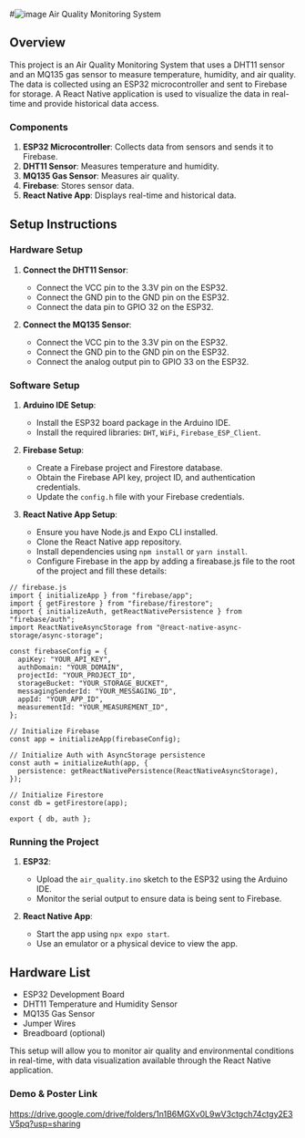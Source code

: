 #![image](https://github.com/user-attachments/assets/ba507ffe-a6e2-4516-85b1-b7ad7cddbcb3)
 Air Quality Monitoring System

## Overview

This project is an Air Quality Monitoring System that uses a DHT11 sensor and an MQ135 gas sensor to measure temperature, humidity, and air quality. The data is collected using an ESP32 microcontroller and sent to Firebase for storage. A React Native application is used to visualize the data in real-time and provide historical data access.

### Components

1. **ESP32 Microcontroller**: Collects data from sensors and sends it to Firebase.
2. **DHT11 Sensor**: Measures temperature and humidity.
3. **MQ135 Gas Sensor**: Measures air quality.
4. **Firebase**: Stores sensor data.
5. **React Native App**: Displays real-time and historical data.

## Setup Instructions

### Hardware Setup

1. **Connect the DHT11 Sensor**:
   - Connect the VCC pin to the 3.3V pin on the ESP32.
   - Connect the GND pin to the GND pin on the ESP32.
   - Connect the data pin to GPIO 32 on the ESP32.

2. **Connect the MQ135 Sensor**:
   - Connect the VCC pin to the 3.3V pin on the ESP32.
   - Connect the GND pin to the GND pin on the ESP32.
   - Connect the analog output pin to GPIO 33 on the ESP32.

### Software Setup

1. **Arduino IDE Setup**:
   - Install the ESP32 board package in the Arduino IDE.
   - Install the required libraries: `DHT`, `WiFi`, `Firebase_ESP_Client`.

2. **Firebase Setup**:
   - Create a Firebase project and Firestore database.
   - Obtain the Firebase API key, project ID, and authentication credentials.
   - Update the `config.h` file with your Firebase credentials.

3. **React Native App Setup**:
   - Ensure you have Node.js and Expo CLI installed.
   - Clone the React Native app repository.
   - Install dependencies using `npm install` or `yarn install`.
   - Configure Firebase in the app by adding a fireabase.js file to the root of the project and fill these details:
```
// firebase.js
import { initializeApp } from "firebase/app";
import { getFirestore } from "firebase/firestore";
import { initializeAuth, getReactNativePersistence } from "firebase/auth";
import ReactNativeAsyncStorage from "@react-native-async-storage/async-storage";

const firebaseConfig = {
  apiKey: "YOUR_API_KEY",
  authDomain: "YOUR_DOMAIN",
  projectId: "YOUR_PROJECT_ID",
  storageBucket: "YOUR_STORAGE_BUCKET",
  messagingSenderId: "YOUR_MESSAGING_ID",
  appId: "YOUR_APP_ID",
  measurementId: "YOUR_MEASUREMENT_ID",
};

// Initialize Firebase
const app = initializeApp(firebaseConfig);

// Initialize Auth with AsyncStorage persistence
const auth = initializeAuth(app, {
  persistence: getReactNativePersistence(ReactNativeAsyncStorage),
});

// Initialize Firestore
const db = getFirestore(app);

export { db, auth };

```

### Running the Project

1. **ESP32**:
   - Upload the `air_quality.ino` sketch to the ESP32 using the Arduino IDE.
   - Monitor the serial output to ensure data is being sent to Firebase.

2. **React Native App**:
   - Start the app using `npx expo start`.
   - Use an emulator or a physical device to view the app.

## Hardware List

- ESP32 Development Board
- DHT11 Temperature and Humidity Sensor
- MQ135 Gas Sensor
- Jumper Wires
- Breadboard (optional)

This setup will allow you to monitor air quality and environmental conditions in real-time, with data visualization available through the React Native application.

### Demo & Poster Link

https://drive.google.com/drive/folders/1n1B6MGXv0L9wV3ctgch74ctgy2E3V5pq?usp=sharing
